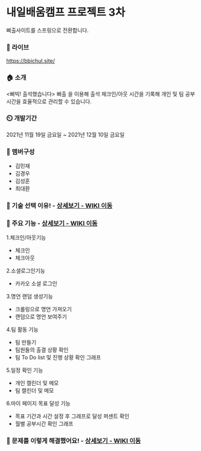 # 내일배움캠프 프로젝트 3차
삐출사이트를 스프링으로 전환합니다.

### 🔗 라이브
https://bbichul.site/

### 🏠 소개 
<삐빅! 출석했습니다> 삐출 을 이용해 출석 체크인/아웃 시간을 기록해 개인 및 팀 공부시간을 효율적으로 관리할 수 있습니다.

### ⏲️ 개발기간  
2021년 11월 19일 금요일 ~ 2021년 12월 10일 금요일

### 🧙 맴버구성  
* 김민재  
* 김경우  
* 김성훈  
* 최대환  

### 📌 기술 선택 이유! - <a href="https://github.com/Dae-Hwan/BBI-CHUL-spring/wiki/%EA%B8%B0%EC%88%A0-%EC%84%A0%ED%83%9D-%EC%9D%B4%EC%9C%A0" >상세보기 - WIKI 이동</a>

### 📌 주요 기능 - <a href="https://github.com/Dae-Hwan/BBI-CHUL-spring/wiki/%EC%A3%BC%EC%9A%94-%EA%B8%B0%EB%8A%A5-%EC%86%8C%EA%B0%9C" >상세보기 - WIKI 이동</a>
1.체크인/아웃기능  
* 체크인
* 체크아웃

2.소셜로그인기능
* 카카오 소셜 로그인

3.명언 랜덤 생성기능
* 크롤링으로 명언 가져오기
* 랜덤으로 명언 보여주기 

4.팀 활동 기능
* 팀 만들기
* 팀원들의 출결 상황 확인
* 팀 To Do list 및 진행 상황 확인 그래프

5.일정 확인 기능
* 개인 캘린더 및 메모
* 팀 캘린더 및 메모

6.마이 페이지 목표 달성 기능
* 목표 기간과 시간 설정 후 그래프로 달성 퍼센트 확인
* 월별 공부시간 확인 그래프

### 📌 문제를 이렇게 해결했어요! - <a href="https://github.com/Dae-Hwan/BBI-CHUL-spring/wiki/%ED%8A%B8%EB%9F%AC%EB%B8%94-%EC%8A%88%ED%8C%85" >상세보기 - WIKI 이동</a>
